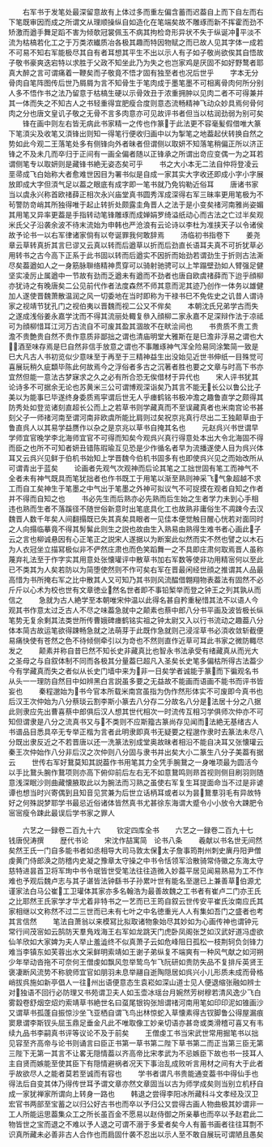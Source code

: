 <!-- { "loadSidebar": true } -->
　　右军书于发笔处最深留意故有上体过多而重左偏含蓄而迟葢自上而下自左而右下笔既审因而成之所谓文从理顺操纵自如造化在笔端矣故不雕琢而新不挥霍而劲不矫激而遒手舞足蹈不害为倾欹冠裳佩玉不病其拘检竒形异状不失于纵诞冲平淡不流为枯槁若化工之于万类浓纎质冶各极其趣而特因物赋之而已故人见其字体一成若不可易不知右军能极尽其自有者耳想其平生不出以示人有子如子敬尚欲俟其自悟故子敬书豪爽迭宕特以求胜于父政不知坐此乃为失之也岂家鸡是厌固不如好野鹜者耶真大醉之言可谓痛着一鞭矣而子敬竟不悟才固有独至者也况后世乎
　　字本无分骨肉自笔阵图传后世乃屑屑为言不知骨生于笔肉成于墨笔墨不可相离骨肉何所分别人多不悟作书之法乃留意于枯槁生硬以示骨效丑于浓重拥肿以见肉二者不可得兼并其一体而失之不知古人之书轻重得宜肥瘦合度则意态流畅精神飞动众妙具焉何骨何肉之分也唐文皇讥子敬之无骨不言多肉意亦可见故评书者但当以枯润劲弱为别可矣
　　锋在画中则左右皆无病此书家精一之传也作篆于此法更不容毫髪假借唯大篆下笔湏尖及收笔又湏锋出则知一得笔行便收归画中以为掣笔之地葢起伏转换自然之势如此今观二王落笔处多有侧锋向外者昧者但谓侧以取妍不知落笔稍偏正所以济正锋之不及未几而卒归于正间有一画全偏者随以正锋承之所谓出竒应变偶一为之耳若谓侧笔专以取妍则是藏锋书絶无姿态矣可乎
　　书之大小本无二法自仲将登凌云垩帚成飞白始称大者愈难世因目为署书似是自成一家其实大字收还即成小字小字展放即成大字但湏气足以葢之眼底有成字即一笔书就乃免钩勒近俗耳
　　唐诸书家当以虞永兴称首欧禇薛正相次永兴庙堂真书圆秀浑成深得右军三昧率更用笔极为不茍警防竒峭其所独得唯于起止转折处颇露圭角晋人之法于是小变矣禇河南雅尚姿媚其用笔又异率更葢是手指转动笔锋雕琢而成婵娟罗绮溢纸动心而古法之亡过半矣观米氏父子沿袭余波不待末流始为申韩也严沧浪有云论诗以李杜为准挟天子以令诸侯故予论书一以右军律诸家倘有以夸诞罪我何敢辞焉
　　汤临初书指卷下
　　姜尧章云草转真折其言巳谬又云真以转而后遒草以折而后劲直长语耳夫真不可折犹草必用转书之古今高下正系于此书固以转而后遒实不因折而始劲若谓劲生于折则古法澌尽矣葢遒如人之一身筋脉聨络精神贯穿可以骑射驰骋可以上竿蹋壁劲如人臂强足健坚实凌厉止属遒中一节故有劲而乏遒未有遒而不劲者也唐自欧虞禇薛而下迨乎顔柳亦犹诗之有晚唐矣二公见前代作者法度森然不师其意而泥其迹乃创作一体务以雄健加人遂使晋魏萧散温润之风一切委地在当时即称为干禄书巳不免佐史之讥昔人谓诗家之视靖节犹孔门之视伯夷以晋魏而视二公又不侔矣
　　本朝沈氏兄弟学古而失之遂成浅俗姜永嘉学沈而不得其流丽处輙复叅入顔柳二家永嘉不足深辩作法于凉祗可为顔柳惜耳江河万古流自不可废其盈其涸故不在畎浍间也
　　书贵质不贵工贵澹不贵艶贵自然不贵作意质非鄙拙之谓也清庙明堂大雅斯在是巳澹非浮易之谓也大酒至味存焉是巳自然非信手放意之谓也不事雕琢神气浑全险易同涂繁简一致是巳大凡古人书初览似少意味至于再至于三精神益生出没始见近世书伸纸一目殊觉可喜展玩稍久疵纇毕陈此何故焉今之浮俗者多古之沉著者胜也要之文章与时高下书亦宜然但能一意法古梦寐求之久之必有所合恐无俟借材于异代也
　　宋人评书犹其论诗多不可据余无论也苏黄米三公可谓博观深诣矣乃其言不能无长公以鲁公比子美以为能事巳毕遂终身委质焉寜谓后世无人乎瘗鹤铭书极冲澹之趣鲁直学之颇得其防秀处如登览诸刻直超长公而上之若草书则学藏真而不至误藏真者也米南宫论书甚刻父子一师禇河南至谓河南非欧虞所能比肩则过矣祝京兆真行尽出二王独颠草由于鲁直呉人以其易学益赝作以杂之是京兆以草书自掩其名也
　　元赵呉兴书世谓早学师宜官晚学李北海师宜官不可得而知矣今观呉兴真行得意处本出大令北海固不得而臣之也所不可知者妍丑错陈瑕瑜互见恐是少作循名者早为流播遂使人目为呉兴体耳又云呉兴见鲜于伯机书始知上学晋魏今伯机书固多有也即使呉兴见之而始改所从可谓青出于蓝矣
　　论画者先观气次观神而后论其笔之工拙世固有笔工而神气不全者未有神气既具而笔犹拙者也作书既工于用笔以渐至熟则神采飞气象超越不求工而自工矣神生于笔墨之中气出于笔墨之外神可拟议气不可捉摸在观者自知之作者并不得而自知之也
　　书必先生而后熟亦必先熟而后生始之生者学力未到心手相违也熟而生者不落蹊径不随世俗新意时出笔底具化工也故熟非庸俗生不凋踈今去汉魏晋人数千年矣人间翻搨既已失其真矣具眼者一见佳本便觉触目醒心恍若对面同时之人向搨临摹竟不得其髣髴此则生之説也故由生入熟易由熟得生难书者心画此子云之言也柳诚悬因有心正笔正之説宋人遂据以为断案此似然而实不然也譬之以木石为人衣冠坐立描冩极似非不俨然庄肃也而色笑蹈舞一之不具即庄肃何取焉晋人虽称蔑弃礼法至于作字实其用意处张懐瓘评中散草书加右军数等使非功用精宻何以至此已不类其为人矣若防以为简堕使然则不作可矣右军在晋最闲经世顔之推谓其人品最高惜为书所掩右军之比中散其人又可知乃其书则风流醖借翺翔物表葢法有固然不必斤斤以心术为校也世有文章徳业然名世者即不事铅椠举而登之钟王之列其孰从而信之
　　急就为古人絶学至本朝唯宋仲温以此得名甚自矜重秘惜其法不以语人今观其书作意太过乏古人不尽之味葢急就中之颠素也蔡中郎八分书平画及波皆极长纵笔势无复余剩其法类世所传曹娥碑瘗鹤铭实祖之钟太尉又入以行书流动之趣葢八分体本简古故运笔欲得踈畅急就之法萌芽于此既作急就则己浸淫草书必湏收敛斩截便易痛快使有苍然之色不待倾侧牵引以为竒也不然则直作近草可耳此书家之微防輙尽发之
　　颠素并称自昔巳然不知长史非藏真比也智永书法承受有绪藏真从而光大之圣母之与自叙体制不同而各极其分量葢巳超凡入圣矣长史笔多偏枯所得古法葢少今有学藏真而失之者似从长史门墙中来为非一日矣学者诚能于篆而下徧观名书从头一一理防自然目中如辨黑白言説虽多要之无益故不能画而语画不能书而评书皆妄也
　　秦程邈始为书今官本所载米南宫虽指为伪作然形体实不可废即今真书也后汉王次仲始为八分蔡琰云割李斯小篆去八分存二分故名八分是法居十分之八据此则隶应先出曹喜蔡中郎俱后汉人想其世代相次一时流传互相习学俱师次仲亦不可知但谓隶是八分之流真书又与不类则不应斯籀古篆尚存见闻而法絶无基绪古人书谱品目悉具卒无专举正楷为言者此明隶即真书无疑要之程邈作隶时去篆法未尽八分既出隶反近之不若晋唐以还一洗篆法别成堂奥故昧者相沿不能自决耳又张懐瓘云秦王次仲始作八分非后汉之次仲则八分固与隶书并出矣大小二篆生八分子美葢有据云
　　世传右军好鵞莫知其説葢作书用笔其力全凭手腕鵞之一身唯项最为圆活今以手比鵞头腕作鵞项则亦高下俯仰前后左右无不如意鵞鸣则昻首视则侧目刷羽则随意浅深眠沙则曲藏懐腋取此以为腕法而习熟之虽使右军复生耳提面命当不过是非谑谭也想当时兴寄偶到且知音见赏兼为后世立话柄耳或者以为昙鵞羣羽毛有异故特好之何殊説梦耶学书最忌近俗诸体皆然真书尤甚徐东海谓大蹙令小小放令大踈肥令宻宻瘦令踈此最误后学书家之罪人















　　六艺之一録卷二百九十六
　　钦定四库全书
　　六艺之一録卷二百九十七　　钱唐倪涛撰
　　歴代书论
　　宋沈作喆寓简　论书八条
　　羲献以书名世无间然矣然王氏一门自多能书者如丞相导大司马敦太保太子詹事筠荆州刺史廙丹阳尹僧虔黄门侍郎涣之防稽内史凝之豫章太守操之中书令恬领军洽散骑常侍徽之东海太守慈特进昙首卫将军珣中书令珉皆世受笔法往往造微入妙葢平居见闻易熟易为工不作难也予观后魏卢志与其子谌皆法钟繇书子孙累叶世有能名至邈已上兼善草伯源尤谨家法白马公崔工卫瓘体其家亦多名翰浩为最善故魏之工书者有崔卢二门亦王氏之比耶然王氏家学才华尤着非特书之一艺而已王筠自叙云世传安平崔氏汝南应氏其家相继以文称然不过二三世而已未有七叶之中名徳重光人人有集如吾门之盛者也考其言信然
　　笔法自萧翁以来模冩比拟取诸物象始尽其妙如为心画传神也谓钟元常行间茂宻如云鹄防天羣鳬戏海王右军如龙跳天门虎卧凤阁张芝如汉武好道冯虚欲仙羊欣如大家婢为夫人举止羞澁终不似真萧子云如危峰阻日孤松一枝荆轲负剑锋力难当李镇东如芙蓉出水文采鲜明索靖如王谢子弟纵复不端爽有一种风气献之如河朔少年举动沓拖不可奈何王僧虔如飘风忽举鸷鸟乍飞阮研如贵防失品不复排斥英贤王褒凄断风流势不称貌师宜官如朋羽未息举翮自逝陶隠居如呉兴小儿形质未成而骨格峭拔呉施如新亭倡人一往州出语便意态生袁崧如深山道士见人便退缩张融如辨士对独语不回行必防理又书苑谓卫夫人如玉壶冰瑶台月婉然芳树穆若清风逸少飞白雾縠卷舒烟空炤灼索靖草书絶世名曰虿尾银钩张旭谓禇河南用笔如印印泥如锥画沙又谓草书孤蓬自振惊沙坐飞亚栖自谓飞鸟出林惊蛇入草懐素得古钗脚鲁公得屋漏痕窦臮谓李斯钗头屈玉鼎足垂金凡此不唯取像工妙亲切语亦甚竒或类滑稽可喜又有韦续九品书李嗣真书评等议论不及于前矣
　　王僧虔工书当宋武世常用掘笔书以拙见容至齐高帝与论书则诵言曰臣正书第一草书第二陛下草书第二而正当第三臣无第三陛下无第一其言不让畧无隠情葢以齐高帝比宋孝武为不忌嫉臣下故也书一技耳人主自贤而嫉能至使其臣下有隠情避祸者况天下事治乱成败听言用材之间有大于此者乎故欲尽人之能者莫若至诚而有容也
　　学书者谓凡书贵能通变葢书中得仙手也得法后自变其体乃得传世耳予谓文章亦然文章固当以古为师学成矣则当别立机杼自成一家犹禅家所谓向上转身一路也
　　韩退之尝得李阳冰所藏科斗文孝经及汉卫宏官书两部至宝蓄之以归公好古书也而卒以予归公又尝得古画人物曲极其妙谓非一工人所能运思葢集众工之所长虽百金不愿易以赵侍御之所亲摹也而卒以予赵君此二物皆世之宝而退之不难以予人退之可谓不溺于多爱者矣今人有蓄书画者往往耳剽不识真所藏未必善非古人合作也而扃固什袭不忍出以示人至不敢自展玩可谓陋且愚矣

